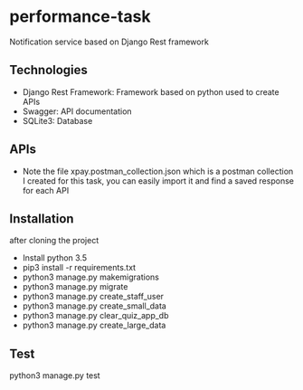 # performance-task
Notification service based on Django Rest framework

## Technologies

* Django Rest Framework: Framework based on python used to create APIs 
* Swagger: API documentation
* SQLite3: Database

## APIs
* Note the file xpay.postman_collection.json which is a postman collection I created for this task, you can easily import it and find a saved response for each API

## Installation

after cloning the project
- Install python 3.5
- pip3 install -r requirements.txt
- python3 manage.py makemigrations
- python3 manage.py migrate
- python3 manage.py create_staff_user
- python3 manage.py create_small_data
- python3 manage.py clear_quiz_app_db
- python3 manage.py create_large_data

## Test
 python3 manage.py test
